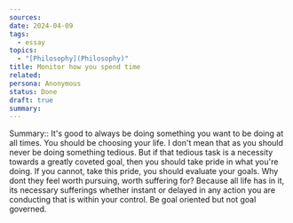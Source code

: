 ```yaml
---
sources: 
date: 2024-04-09
tags:
  - essay
topics:
  - "[Philosophy](Philosophy)"
title: Monitor how you spend time
related: 
persona: Anonymous
status: Done
draft: true
summary: 
---
```


Summary::
It's good to always be doing something you want to be doing at all times. You should be choosing your life. I don't mean that as you should never be doing something tedious. But if that tedious task is a necessity towards a greatly coveted goal, then you should take pride in what you're doing. If you cannot, take this pride, you should evaluate your goals. Why dont they feel worth pursuing, worth suffering for? Because all life has in it, its necessary sufferings whether instant or delayed in any action you are conducting that is within your control. Be goal oriented but not goal governed. 